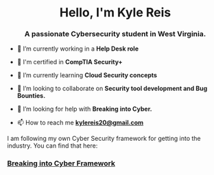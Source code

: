 <h1 align="center">Hello, I'm Kyle Reis</h1>
<h3 align="center">A passionate Cybersecurity student in West Virginia.</h3>

- 🔭 I’m currently working in a **Help Desk role**

- 📜 I'm certified in **CompTIA Security+**

- 🌱 I’m currently learning **Cloud Security concepts**

- 👯 I’m looking to collaborate on **Security tool development and Bug Bounties.**

- 🤝 I’m looking for help with **Breaking into Cyber.**

- 📫 How to reach me **kylereis20@gmail.com**

I am following my own Cyber Security framework for getting into the industry. You can find that here:
<h3><a href="">Breaking into Cyber Framework</a></h3>
